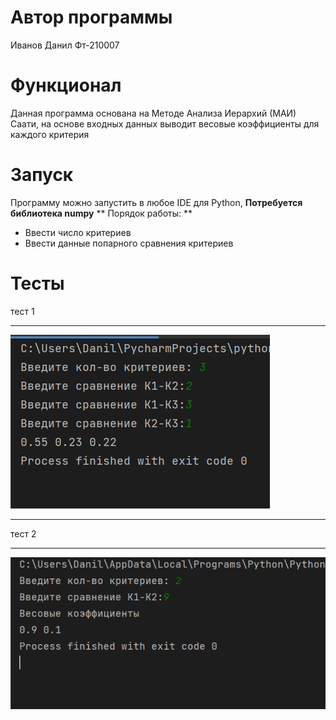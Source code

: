 # Автор программы
Иванов Данил Фт-210007
# Функционал
Данная программа основана на Методе Анализа Иерархий (МАИ) Саати, на основе входных данных выводит весовые коэффициенты для каждого критерия
# Запуск 
Программу можно запустить в любое IDE для Python, **Потребуется библиотека numpy**
** Порядок работы: **
- Ввести число критериев
- Ввести данные попарного сравнения критериев
# Тесты
тест 1
___
![](https://github.com/I-D-S/Saati/blob/main/tests/%D1%82%D0%B5%D1%81%D1%821.png)
___
тест 2
___
![](https://github.com/I-D-S/Saati/blob/main/tests/%D1%82%D0%B5%D1%81%D1%822.png)
